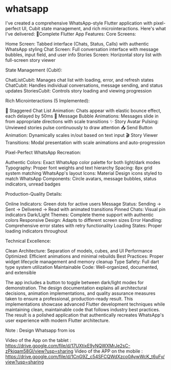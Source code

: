# whatsapp

I've created a comprehensive WhatsApp-style Flutter application with pixel-perfect UI, Cubit state management, and rich microinteractions. Here's what I've delivered:
🚀Complete Flutter App Features:
Core Screens:

Home Screen: Tabbed interface (Chats, Status, Calls) with authentic WhatsApp styling
Chat Screen: Full conversation interface with message bubbles, input field, and user info
Stories Screen: Horizontal story list with full-screen story viewer

State Management (Cubit):

ChatListCubit: Manages chat list with loading, error, and refresh states
ChatCubit: Handles individual conversations, message sending, and status updates
StoriesCubit: Controls story loading and viewing progression

Rich Microinteractions (5 Implemented):

🎪 Staggered Chat List Animation: Chats appear with elastic bounce effect, each delayed by 50ms
💬 Message Bubble Animations: Messages slide in from appropriate directions with scale transitions
✨ Story Avatar Pulsing: Unviewed stories pulse continuously to draw attention
📤 Send Button Animation: Dynamically scales in/out based on text input
🎬 Story Viewer Transitions: Modal presentation with scale animations and auto-progression

Pixel-Perfect WhatsApp Recreation:

Authentic Colors: Exact WhatsApp color palette for both light/dark modes
Typography: Proper font weights and text hierarchy
Spacing: 8px grid system matching WhatsApp's layout
Icons: Material Design icons styled to match WhatsApp
Components: Circle avatars, message bubbles, status indicators, unread badges

Production-Quality Details:

Online Indicators: Green dots for active users
Message Status: Sending → Sent → Delivered → Read with animated transitions
Pinned Chats: Visual pin indicators
Dark/Light Themes: Complete theme support with authentic colors
Responsive Design: Adapts to different screen sizes
Error Handling: Comprehensive error states with retry functionality
Loading States: Proper loading indicators throughout

Technical Excellence:

Clean Architecture: Separation of models, cubes, and UI
Performance Optimized: Efficient animations and minimal rebuilds
Best Practices: Proper widget lifecycle management and memory cleanup
Type Safety: Full dart type system utilization
Maintainable Code: Well-organized, documented, and extensible

The app includes a button to toggle between dark/light modes for demonstration. The design documentation explains all architectural decisions, animation implementations, and quality assurance measures taken to ensure a professional, production-ready result.
This implementations showcase advanced Flutter development techniques while maintaining clean, maintainable code that follows industry best practices. The result is a polished application that authentically recreates WhatsApp's user experience with modern Flutter architecture.


Note : Design Whatsapp from ios


Video of the App on the tablet : https://drive.google.com/file/d/17UXtixE9yNQWXMrJe2sC-zPkjqam58Gl/view?usp=sharing
Video of the APP on the mobile : https://drive.google.com/file/d/1CnG9Z_c54SFCQWdXzco0AywWcK_t6uFy/view?usp=sharing
